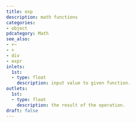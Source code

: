 ```yaml
---
title: exp
description: math functions
categories:
- object
pdcategory: Math
see_also:
- +~
- +
- div
- expr
inlets:
  1st:
  - type: float
    description: input value to given function.
outlets:
  1st:
  - type: float
    description: the result of the operation.
draft: false
---
```


